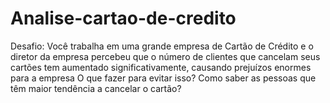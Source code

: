 # Analise-cartao-de-credito
Desafio: Você trabalha em uma grande empresa de Cartão de Crédito e o diretor da empresa percebeu que o número de clientes que cancelam seus cartões tem aumentado significativamente, causando prejuízos enormes para a empresa  O que fazer para evitar isso? Como saber as pessoas que têm maior tendência a cancelar o cartão?

